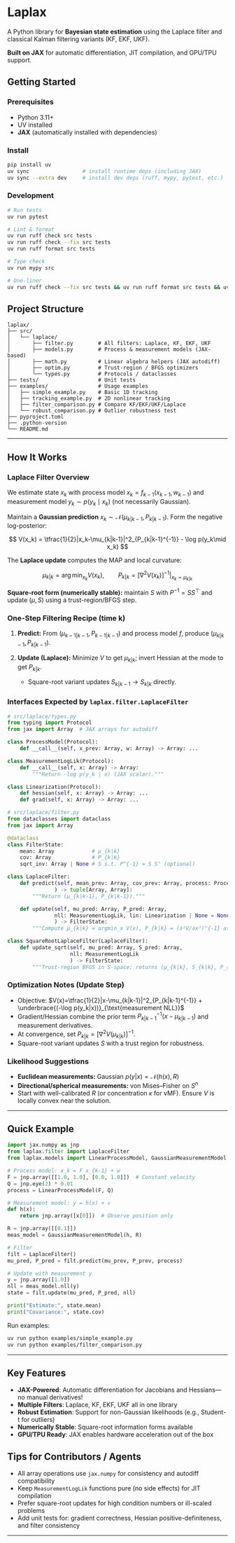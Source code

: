 # Laplax

A Python library for **Bayesian state estimation** using the Laplace filter and classical Kalman filtering variants (KF, EKF, UKF).

**Built on JAX** for automatic differentiation, JIT compilation, and GPU/TPU support.

## Getting Started

### Prerequisites

* Python 3.11+
* UV installed
* **JAX** (automatically installed with dependencies)

### Install

```bash
pip install uv
uv sync                 # install runtime deps (including JAX)
uv sync --extra dev     # install dev deps (ruff, mypy, pytest, etc.)
```

### Development

```bash
# Run tests
uv run pytest

# Lint & format
uv run ruff check src tests
uv run ruff check --fix src tests
uv run ruff format src tests

# Type check
uv run mypy src

# One-liner
uv run ruff check --fix src tests && uv run ruff format src tests && uv run mypy src
```

## Project Structure

```
laplax/
├── src/
│   └── laplace/
│       ├── filter.py        # All filters: Laplace, KF, EKF, UKF
│       ├── models.py        # Process & measurement models (JAX-based)
│       ├── math.py          # Linear algebra helpers (JAX autodiff)
│       ├── optim.py         # Trust-region / BFGS optimizers
│       └── types.py         # Protocols / dataclasses
├── tests/                   # Unit tests
├── examples/                # Usage examples
│   ├── simple_example.py    # Basic 1D tracking
│   ├── tracking_example.py  # 2D nonlinear tracking
│   ├── filter_comparison.py # Compare KF/EKF/UKF/Laplace
│   └── robust_comparison.py # Outlier robustness test
├── pyproject.toml
├── .python-version
└── README.md
```

---

## How It Works

### Laplace Filter Overview

We estimate state $x_k$ with process model $x_k = f_{k-1}(x_{k-1}, w_{k-1})$ and measurement model $y_k \sim p(y_k \mid x_k)$ (not necessarily Gaussian).

Maintain a **Gaussian prediction** $x_k \sim \mathcal{N}(\mu_{k|k-1}, P_{k|k-1})$.
Form the negative log-posterior:

$$
V(x_k) = \tfrac{1}{2}|x_k-\mu_{k|k-1}|^2_{P_{k|k-1}^{-1}} - \log p(y_k\mid x_k)
$$

The **Laplace update** computes the MAP and local curvature:

$$
\mu_{k|k} = \arg\min_{x_k} V(x_k), \qquad
P_{k|k} = \left[\nabla^2 V(x_k)\right]^{-1}\Big|_{x_k=\mu_{k|k}}
$$

**Square-root form (numerically stable):** maintain $S$ with $P^{-1}=SS^\top$ and update $(\mu, S)$ using a trust-region/BFGS step.

### One-Step Filtering Recipe (time k)

1. **Predict:** From $(\mu_{k-1|k-1}, P_{k-1|k-1})$ and process model $f$, produce $(\mu_{k|k-1}, P_{k|k-1})$.
2. **Update (Laplace):** Minimize $V$ to get $\mu_{k|k}$; invert Hessian at the mode to get $P_{k|k}$.

   * Square-root variant updates $S_{k|k-1} \to S_{k|k}$ directly.

### Interfaces Expected by `laplax.filter.LaplaceFilter`

```python
# src/laplace/types.py
from typing import Protocol
from jax import Array  # JAX arrays for autodiff

class ProcessModel(Protocol):
    def __call__(self, x_prev: Array, w: Array) -> Array: ...

class MeasurementLogLik(Protocol):
    def __call__(self, x: Array) -> Array:
        """Return -log p(y_k | x) (JAX scalar)."""

class Linearization(Protocol):
    def hessian(self, x: Array) -> Array: ...
    def grad(self, x: Array) -> Array: ...
```

```python
# src/laplace/filter.py
from dataclasses import dataclass
from jax import Array

@dataclass
class FilterState:
    mean: Array            # μ_{k|k}
    cov: Array             # P_{k|k}
    sqrt_inv: Array | None # S s.t. P^{-1} = S Sᵀ (optional)

class LaplaceFilter:
    def predict(self, mean_prev: Array, cov_prev: Array, process: ProcessModel
               ) -> tuple[Array, Array]:
        """Return (μ_{k|k-1}, P_{k|k-1})."""

    def update(self, mu_pred: Array, P_pred: Array,
               nll: MeasurementLogLik, lin: Linearization | None = None
               ) -> FilterState:
        """Compute μ_{k|k} = argmin_x V(x), P_{k|k} = (∂²V/∂x²)^{-1} at μ_{k|k}."""

class SquareRootLaplaceFilter(LaplaceFilter):
    def update_sqrt(self, mu_pred: Array, S_pred: Array,
                    nll: MeasurementLogLik
                    ) -> FilterState:
        """Trust-region BFGS in S-space; returns (μ_{k|k}, S_{k|k}, P_{k|k})."""
```

### Optimization Notes (Update Step)

* Objective: $V(x)=\tfrac{1}{2}|x-\mu_{k|k-1}|^2_{P_{k|k-1}^{-1}} + \underbrace{(-\log p(y_k|x))}_{\text{measurement NLL}}$
* Gradient/Hessian combine the prior term $P_{k|k-1}^{-1}(x-\mu_{k|k-1})$ and measurement derivatives.
* At convergence, set $P_{k|k} = [\nabla^2 V(\mu_{k|k})]^{-1}$.
* Square-root variant updates $S$ with a trust region for robustness.

### Likelihood Suggestions

* **Euclidean measurements:** Gaussian $p(y|x)=\mathcal{N}(h(x), R)$
* **Directional/spherical measurements:** von Mises–Fisher on $S^n$
* Start with well-calibrated $R$ (or concentration $\kappa$ for vMF). Ensure $V$ is locally convex near the solution.

---

## Quick Example

```python
import jax.numpy as jnp
from laplax.filter import LaplaceFilter
from laplax.models import LinearProcessModel, GaussianMeasurementModel

# Process model: x_k = F x_{k-1} + w
F = jnp.array([[1.0, 1.0], [0.0, 1.0]])  # Constant velocity
Q = jnp.eye(2) * 0.01
process = LinearProcessModel(F, Q)

# Measurement model: y = h(x) + v
def h(x):
    return jnp.array([x[0]])  # Observe position only

R = jnp.array([[0.1]])
meas_model = GaussianMeasurementModel(h, R)

# Filter
filt = LaplaceFilter()
mu_pred, P_pred = filt.predict(mu_prev, P_prev, process)

# Update with measurement y
y = jnp.array([1.0])
nll = meas_model.nll(y)
state = filt.update(mu_pred, P_pred, nll)

print("Estimate:", state.mean)
print("Covariance:", state.cov)
```

Run examples:
```bash
uv run python examples/simple_example.py
uv run python examples/filter_comparison.py
```

---

## Key Features

* **JAX-Powered**: Automatic differentiation for Jacobians and Hessians—no manual derivatives!
* **Multiple Filters**: Laplace, KF, EKF, UKF all in one library
* **Robust Estimation**: Support for non-Gaussian likelihoods (e.g., Student-t for outliers)
* **Numerically Stable**: Square-root information forms available
* **GPU/TPU Ready**: JAX enables hardware acceleration out of the box

## Tips for Contributors / Agents

* All array operations use `jax.numpy` for consistency and autodiff compatibility
* Keep `MeasurementLogLik` functions pure (no side effects) for JIT compilation
* Prefer square-root updates for high condition numbers or ill-scaled problems
* Add unit tests for: gradient correctness, Hessian positive-definiteness, and filter consistency

---
